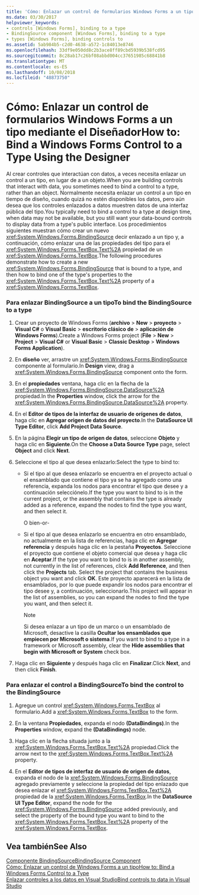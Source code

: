 ```yaml
---
title: 'Cómo: Enlazar un control de formularios Windows Forms a un tipo mediante el Diseñador'
ms.date: 03/30/2017
helpviewer_keywords:
- controls [Windows Forms], binding to a type
- BindingSource component [Windows Forms], binding to a type
- types [Windows Forms], binding controls to
ms.assetid: 5ab984b5-c2d0-4638-a572-1c84013e8746
ms.openlocfilehash: 33df9e050dd8c2b3ace8ff89cbd5939b538fcd95
ms.sourcegitcommit: 8c28ab17c26bf08abbd004cc37651985c68841b8
ms.translationtype: MT
ms.contentlocale: es-ES
ms.lasthandoff: 10/08/2018
ms.locfileid: "48873750"
---
```

# <a name="how-to-bind-a-windows-forms-control-to-a-type-using-the-designer"></a><span data-ttu-id="26808-102">Cómo: Enlazar un control de formularios Windows Forms a un tipo mediante el Diseñador</span><span class="sxs-lookup"><span data-stu-id="26808-102">How to: Bind a Windows Forms Control to a Type Using the Designer</span></span>
<span data-ttu-id="26808-103">Al crear controles que interactúan con datos, a veces necesita enlazar un control a un tipo, en lugar de a un objeto.</span><span class="sxs-lookup"><span data-stu-id="26808-103">When you are building controls that interact with data, you sometimes need to bind a control to a type, rather than an object.</span></span> <span data-ttu-id="26808-104">Normalmente necesita enlazar un control a un tipo en tiempo de diseño, cuando quizá no estén disponibles los datos, pero aún desea que los controles enlazados a datos muestren datos de una interfaz pública del tipo.</span><span class="sxs-lookup"><span data-stu-id="26808-104">You typically need to bind a control to a type at design time, when data may not be available, but you still want your data-bound controls to display data from a type's public interface.</span></span> <span data-ttu-id="26808-105">Los procedimientos siguientes muestran cómo crear un nuevo <xref:System.Windows.Forms.BindingSource> decir enlazado a un tipo y, a continuación, cómo enlazar una de las propiedades del tipo para el <xref:System.Windows.Forms.TextBox.Text%2A> propiedad de un <xref:System.Windows.Forms.TextBox>.</span><span class="sxs-lookup"><span data-stu-id="26808-105">The following procedures demonstrate how to create a new <xref:System.Windows.Forms.BindingSource> that is bound to a type, and then how to bind one of the type's properties to the <xref:System.Windows.Forms.TextBox.Text%2A> property of a <xref:System.Windows.Forms.TextBox>.</span></span>  
  
### <a name="to-bind-the-bindingsource-to-a-type"></a><span data-ttu-id="26808-106">Para enlazar BindingSource a un tipo</span><span class="sxs-lookup"><span data-stu-id="26808-106">To bind the BindingSource to a type</span></span>  
  
1.  <span data-ttu-id="26808-107">Crear un proyecto de Windows Forms (**archivo** > **New** > **proyecto** > **Visual C#** o **Visual Basic** > **escritorio clásico de** > **aplicación de Windows Forms**).</span><span class="sxs-lookup"><span data-stu-id="26808-107">Create a Windows Forms project (**File** > **New** > **Project** > **Visual C#** or **Visual Basic** > **Classic Desktop** > **Windows Forms Application**).</span></span>  
  
2.  <span data-ttu-id="26808-108">En **diseño** ver, arrastre un <xref:System.Windows.Forms.BindingSource> componente al formulario.</span><span class="sxs-lookup"><span data-stu-id="26808-108">In **Design** view, drag a <xref:System.Windows.Forms.BindingSource> component onto the form.</span></span>  
  
3.  <span data-ttu-id="26808-109">En el **propiedades** ventana, haga clic en la flecha de la <xref:System.Windows.Forms.BindingSource.DataSource%2A> propiedad.</span><span class="sxs-lookup"><span data-stu-id="26808-109">In the **Properties** window, click the arrow for the <xref:System.Windows.Forms.BindingSource.DataSource%2A> property.</span></span>  
  
4.  <span data-ttu-id="26808-110">En el **Editor de tipos de la interfaz de usuario de orígenes de datos**, haga clic en **Agregar origen de datos del proyecto**.</span><span class="sxs-lookup"><span data-stu-id="26808-110">In the **DataSource UI Type Editor**, click **Add Project Data Source**.</span></span>  
  
5.  <span data-ttu-id="26808-111">En la página **Elegir un tipo de origen de datos**, seleccione **Objeto** y haga clic en **Siguiente**.</span><span class="sxs-lookup"><span data-stu-id="26808-111">On the **Choose a Data Source Type** page, select **Object** and click **Next**.</span></span>  
  
6.  <span data-ttu-id="26808-112">Seleccione el tipo al que desea enlazarlo:</span><span class="sxs-lookup"><span data-stu-id="26808-112">Select the type to bind to:</span></span>  
  
    -   <span data-ttu-id="26808-113">Si el tipo al que desea enlazarlo se encuentra en el proyecto actual o el ensamblado que contiene el tipo ya se ha agregado como una referencia, expanda los nodos para encontrar el tipo que desee y a continuación selecciónelo.</span><span class="sxs-lookup"><span data-stu-id="26808-113">If the type you want to bind to is in the current project, or the assembly that contains the type is already added as a reference, expand the nodes to find the type you want, and then select it.</span></span>  
  
         <span data-ttu-id="26808-114">O bien</span><span class="sxs-lookup"><span data-stu-id="26808-114">-or-</span></span>  
  
    -   <span data-ttu-id="26808-115">Si el tipo al que desea enlazarlo se encuentra en otro ensamblado, no actualmente en la lista de referencias, haga clic en **Agregar referencia** y después haga clic en la pestaña **Proyectos**. Seleccione el proyecto que contiene el objeto comercial que desea y haga clic en **Aceptar**.</span><span class="sxs-lookup"><span data-stu-id="26808-115">If the type you want to bind to is in another assembly, not currently in the list of references, click **Add Reference**, and then click the **Projects** tab. Select the project that contains the business object you want and click **OK**.</span></span> <span data-ttu-id="26808-116">Este proyecto aparecerá en la lista de ensamblados, por lo que puede expandir los nodos para encontrar el tipo desee y, a continuación, seleccionarlo.</span><span class="sxs-lookup"><span data-stu-id="26808-116">This project will appear in the list of assemblies, so you can expand the nodes to find the type you want, and then select it.</span></span>  
  
        > [!NOTE]
        >  <span data-ttu-id="26808-117">Si desea enlazar a un tipo de un marco o un ensamblado de Microsoft, desactive la casilla **Ocultar los ensamblados que empiecen por Microsoft o sistema**.</span><span class="sxs-lookup"><span data-stu-id="26808-117">If you want to bind to a type in a framework or Microsoft assembly, clear the **Hide assemblies that begin with Microsoft or System** check box.</span></span>  
  
7.  <span data-ttu-id="26808-118">Haga clic en **Siguiente** y después haga clic en **Finalizar**.</span><span class="sxs-lookup"><span data-stu-id="26808-118">Click **Next**, and then click **Finish**.</span></span>  
  
### <a name="to-bind-the-control-to-the-bindingsource"></a><span data-ttu-id="26808-119">Para enlazar el control a BindingSource</span><span class="sxs-lookup"><span data-stu-id="26808-119">To bind the control to the BindingSource</span></span>  
  
1.  <span data-ttu-id="26808-120">Agregue un control <xref:System.Windows.Forms.TextBox> al formulario.</span><span class="sxs-lookup"><span data-stu-id="26808-120">Add a <xref:System.Windows.Forms.TextBox> to the form.</span></span>  
  
2.  <span data-ttu-id="26808-121">En la ventana **Propiedades**, expanda el nodo **(DataBindings)**.</span><span class="sxs-lookup"><span data-stu-id="26808-121">In the **Properties** window, expand the **(DataBindings)** node.</span></span>  
  
3.  <span data-ttu-id="26808-122">Haga clic en la flecha situada junto a la <xref:System.Windows.Forms.TextBox.Text%2A> propiedad.</span><span class="sxs-lookup"><span data-stu-id="26808-122">Click the arrow next to the <xref:System.Windows.Forms.TextBox.Text%2A> property.</span></span>  
  
4.  <span data-ttu-id="26808-123">En el **Editor de tipos de interfaz de usuario de origen de datos**, expanda el nodo de la <xref:System.Windows.Forms.BindingSource> agregado previamente y seleccione la propiedad del tipo enlazado que desea enlazar el <xref:System.Windows.Forms.TextBox.Text%2A> propiedad de la <xref:System.Windows.Forms.TextBox>.</span><span class="sxs-lookup"><span data-stu-id="26808-123">In the **DataSource UI Type Editor**, expand the node for the <xref:System.Windows.Forms.BindingSource> added previously, and select the property of the bound type you want to bind to the <xref:System.Windows.Forms.TextBox.Text%2A> property of the <xref:System.Windows.Forms.TextBox>.</span></span>  
  
## <a name="see-also"></a><span data-ttu-id="26808-124">Vea también</span><span class="sxs-lookup"><span data-stu-id="26808-124">See Also</span></span>  
 [<span data-ttu-id="26808-125">Componente BindingSource</span><span class="sxs-lookup"><span data-stu-id="26808-125">BindingSource Component</span></span>](../../../../docs/framework/winforms/controls/bindingsource-component.md)  
 [<span data-ttu-id="26808-126">Cómo: Enlazar un control de Windows Forms a un tipo</span><span class="sxs-lookup"><span data-stu-id="26808-126">How to: Bind a Windows Forms Control to a Type</span></span>](../../../../docs/framework/winforms/controls/how-to-bind-a-windows-forms-control-to-a-type.md)  
 [<span data-ttu-id="26808-127">Enlazar controles a los datos en Visual Studio</span><span class="sxs-lookup"><span data-stu-id="26808-127">Bind controls to data in Visual Studio</span></span>](/visualstudio/data-tools/bind-controls-to-data-in-visual-studio)
